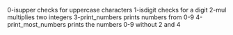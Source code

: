 0-isupper checks for uppercase characters
1-isdigit checks for a digit
2-mul multiplies two integers
3-print_numbers prints numbers from 0-9
4-print_most_numbers prints the numbers 0-9 without 2 and 4
